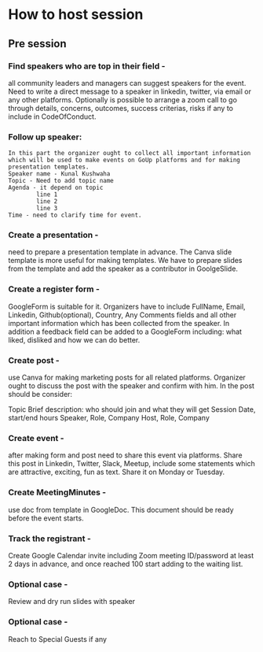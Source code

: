 # How to host session
## Pre session

### Find speakers who are top in their field - 
all community leaders and managers can suggest speakers for the event. Need to write a direct message to a speaker in linkedin, twitter, via email or any other platforms. Optionally is possible to arrange a zoom call to go through details, concerns, outcomes, success criterias, risks if any to include in CodeOfConduct. 

### Follow up speaker: 
	In this part the organizer ought to collect all important information which will be used to make events on GoUp platforms and for making presentation templates.
	Speaker name - Kunal Kushwaha
	Topic - Need to add topic name
	Agenda - it depend on topic
			line 1
			line 2
			line 3
	Time - need to clarify time for event.

### Create a presentation -  
need to prepare a presentation template in advance. The Canva slide template is more useful for making templates. We have to prepare slides from the template and add the speaker as a contributor in GoolgeSlide. 

### Create a register form - 
GoogleForm is suitable for it. Organizers have to include FullName, Email, Linkedin, Github(optional), Country, Any Comments fields and all other important information which has been collected from the speaker. In addition a feedback field can be added to a  GoogleForm including: what liked, disliked and how we can do better.

### Create post - 
use Canva for making marketing posts for all related platforms. Organizer ought to discuss the post  with the speaker and confirm with him. In the post should be consider:  

 Topic Brief description: who should join and what they will get
 Session Date, start/end hours
 Speaker, Role, Company
 Host, Role, Company

### Create event - 
after making form and post need to share this event via platforms. Share this post in Linkedin, Twitter, Slack, Meetup, include some statements which are attractive, exciting, fun as text. Share it on Monday or Tuesday.

### Create MeetingMinutes - 
use doc from template in GoogleDoc. This document should be ready before the event starts. 

### Track the registrant - 
Create Google Calendar invite including Zoom meeting ID/password at least 2 days in advance, and once reached 100 start adding to the waiting list. 

### Optional case - 
Review and dry run slides with speaker
### Optional case - 
Reach to Special Guests if any

